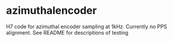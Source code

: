 # azimuthalencoder
H7 code for azimuthal encoder sampling at 1kHz. Currently no PPS alignment. See README for descriptions of testing
